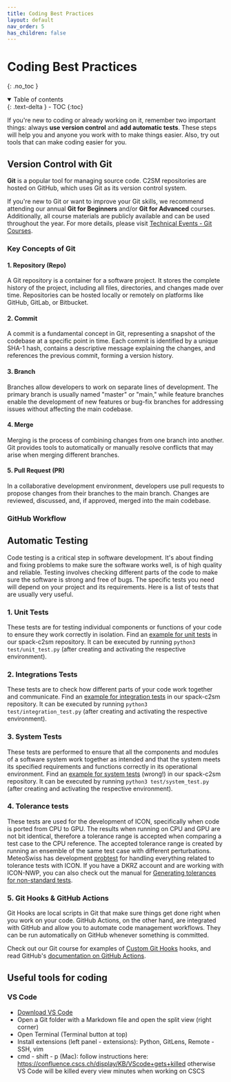 ```yaml
---
title: Coding Best Practices
layout: default
nav_order: 5
has_children: false
---
```


# Coding Best Practices
{: .no_toc }

<details open markdown="block">
  <summary>
    Table of contents
  </summary>
  {: .text-delta }
  - TOC
  {:toc}
</details>

If you're new to coding or already working on it, remember two important things: always **use version control** and **add automatic tests**.
These steps will help you and anyone you work with to make things easier. Also, try out tools that can make coding easier for you.

## Version Control with Git
**Git** is a popular tool for managing source code. C2SM repositories are hosted on GitHub, which uses Git as its version control system.

If you're new to Git or want to improve your Git skills, we recommend attending our annual **Git for Beginners** and/or **Git for Advanced** courses.
Additionally, all course materials are publicly available and can be used throughout the year.
For more details, please visit [Technical Events - Git Courses](https://c2sm.github.io/events/git_courses.html).

### Key Concepts of Git

#### 1. Repository (Repo)

A Git repository is a container for a software project. It stores the complete history of the project, including all files, directories, and changes made over time. Repositories can be hosted locally or remotely on platforms like GitHub, GitLab, or Bitbucket.

#### 2. Commit

A commit is a fundamental concept in Git, representing a snapshot of the codebase at a specific point in time. Each commit is identified by a unique SHA-1 hash, contains a descriptive message explaining the changes, and references the previous commit, forming a version history.

#### 3. Branch

Branches allow developers to work on separate lines of development. The primary branch is usually named "master" or "main," while feature branches enable the development of new features or bug-fix branches for addressing issues without affecting the main codebase.

#### 4. Merge

Merging is the process of combining changes from one branch into another. Git provides tools to automatically or manually resolve conflicts that may arise when merging different branches.

#### 5. Pull Request (PR)

In a collaborative development environment, developers use pull requests to propose changes from their branches to the main branch. Changes are reviewed, discussed, and, if approved, merged into the main codebase.

### GitHub Workflow


## Automatic Testing
Code testing is a critical step in software development. It's about finding and fixing problems to make sure the software works well, is of high quality and reliable.
Testing involves checking different parts of the code to make sure the software is strong and free of bugs.
The specific tests you need will depend on your project and its requirements. Here is a list of tests that are usually very useful.
### 1. Unit Tests
These tests are for testing individual components or functions of your code to ensure they work correctly in isolation.
Find an [example for unit tests](https://github.com/C2SM/spack-c2sm/blob/main/test/unit_test.py) in our spack-c2sm repository. It can be executed by running `python3 test/unit_test.py` (after creating and activating the respective environment).
### 2. Integrations Tests
These tests are to check how different parts of your code work together and communicate.
Find an [example for integration tests](https://github.com/C2SM/spack-c2sm/blob/main/test/integration_test.py) in our spack-c2sm repository. It can be executed by running `python3 test/integration_test.py` (after creating and activating the respective environment).
### 3. System Tests
These tests are performed to ensure that all the components and modules of a software system work together as intended and that the system meets its specified requirements and functions correctly in its operational environment.
Find an [example for system tests](https://github.com/C2SM/spack-c2sm/blob/main/test/system_test.py) (wrong!) in our spack-c2sm repository. It can be executed by running `python3 test/system_test.py` (after creating and activating the respective environment).
### 4. Tolerance tests
These tests are used for the development of ICON, specifically when code is ported from CPU to GPU. The results when running on CPU and GPU are not bit identical, therefore a tolerance range is accepted when comparing a test case to the CPU reference. The accepted tolerance range is created by running an ensemble of the same test case with different perturbations. MeteoSwiss has development [probtest](https://github.com/MeteoSwiss/probtest) for handling everything related to tolerance tests with ICON. If you have a DKRZ account and are working with ICON-NWP, you can also check out the manual for [Generating tolerances for non-standard tests](https://gitlab.dkrz.de/icon/wiki/-/wikis/GPU-development/Validating-with-probtest-without-buildbot-references-(Generating-tolerances-for-non-standard-tests)).
### 5. Git Hooks & GitHub Actions
Git Hooks are local scripts in Git that make sure things get done right when you work on your code. GitHub Actions, on the other hand, are integrated with GitHub and allow you to automate code management workflows. They can be run automatically on GitHub whenever something is committed.

Check out our Git course for examples of [Custom Git Hooks](https://github.com/C2SM/git-course/blob/main/advanced/Exercise_7_git-hooks.md) hooks, and read GitHub's [documentation on GitHub Actions](https://docs.github.com/en/actions).


## Useful tools for coding

### VS Code
- [Download VS Code](https://code.visualstudio.com/download)
- Open a Git folder with a Markdown file and open the split view (right corner)
- Open Terminal (Terminal button at top)
- Install extensions (left panel - extensions): Python, GitLens, Remote - SSH, vim
- cmd - shift - p (Mac): follow instructions here: https://confluence.cscs.ch/display/KB/VScode+gets+killed otherwise VS Code will be killed every view minutes when working on CSCS
